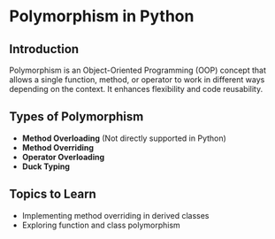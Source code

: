 # Polymorphism in Python

## Introduction
Polymorphism is an Object-Oriented Programming (OOP) concept that allows a single function, method, or operator to work in different ways depending on the context. It enhances flexibility and code reusability.

## Types of Polymorphism
- **Method Overloading** (Not directly supported in Python)  
- **Method Overriding**  
- **Operator Overloading**  
- **Duck Typing**  

## Topics to Learn
- Implementing method overriding in derived classes  
- Exploring function and class polymorphism  
